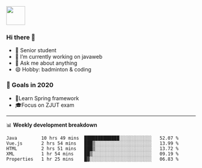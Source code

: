 <img src="https://github.com/egoist/egoist/raw/master/balloon.gif" width="50">

### Hi there 🐏

- 🌱 Senior student
- 🔭 I’m currently working on javaweb
- 💬 Ask me about anything
- 😄 Hobby: badminton & coding

### 🚀 Goals in 2020
+ 🍃Learn Spring framework
+ 🎓Focus on ZJUT exam
-------

📊 **Weekly development breakdown**
<!--START_SECTION:waka-->
```text
Java         10 hrs 49 mins  █████████████░░░░░░░░░░░░   52.07 % 
Vue.js       2 hrs 54 mins   ███▒░░░░░░░░░░░░░░░░░░░░░   13.99 % 
HTML         2 hrs 51 mins   ███▒░░░░░░░░░░░░░░░░░░░░░   13.72 % 
XML          1 hr 54 mins    ██▒░░░░░░░░░░░░░░░░░░░░░░   09.19 % 
Properties   1 hr 25 mins    █▓░░░░░░░░░░░░░░░░░░░░░░░   06.83 % 
```
<!--END_SECTION:waka-->
